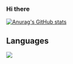 ### Hi there 

[![Anurag's GitHub stats](https://github-readme-stats.vercel.app/api?username=DrQuic)](https://github.com/anuraghazra/github-readme-stats)
<div align="left">
 <h2 align="left">Languages</h2>
    <img src="https://skillicons.dev/icons?i=C,Golang,python,linux,bash,postgres,git,kubernetes,neovim,terminal&perline=5" />
</div>
</br>
